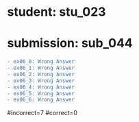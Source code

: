 # student: stu_023
# submission: sub_044

```diff
- ex06_0: Wrong Answer
- ex06_1: Wrong Answer
- ex06_2: Wrong Answer
- ex06_3: Wrong Answer
- ex06_4: Wrong Answer
- ex06_5: Wrong Answer
- ex06_6: Wrong Answer
```
#incorrect=7
#correct=0
